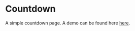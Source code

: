 # Countdown

A simple countdown page. A demo can be found here [here](https://projects.timschneider.xyz/countdown).
